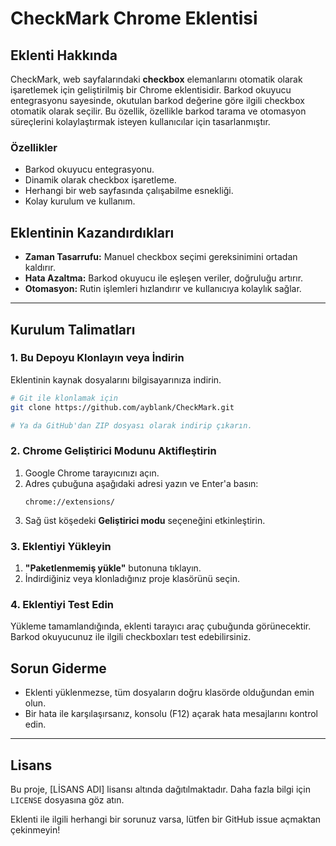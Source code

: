 # CheckMark Chrome Eklentisi

## Eklenti Hakkında
CheckMark, web sayfalarındaki **checkbox** elemanlarını otomatik olarak işaretlemek için geliştirilmiş bir Chrome eklentisidir. Barkod okuyucu entegrasyonu sayesinde, okutulan barkod değerine göre ilgili checkbox otomatik olarak seçilir. Bu özellik, özellikle barkod tarama ve otomasyon süreçlerini kolaylaştırmak isteyen kullanıcılar için tasarlanmıştır.

### Özellikler
- Barkod okuyucu entegrasyonu.
- Dinamik olarak checkbox işaretleme.
- Herhangi bir web sayfasında çalışabilme esnekliği.
- Kolay kurulum ve kullanım.

## Eklentinin Kazandırdıkları
- **Zaman Tasarrufu:** Manuel checkbox seçimi gereksinimini ortadan kaldırır.
- **Hata Azaltma:** Barkod okuyucu ile eşleşen veriler, doğruluğu artırır.
- **Otomasyon:** Rutin işlemleri hızlandırır ve kullanıcıya kolaylık sağlar.

---

## Kurulum Talimatları

### 1. Bu Depoyu Klonlayın veya İndirin
Eklentinin kaynak dosyalarını bilgisayarınıza indirin.

```bash
# Git ile klonlamak için
git clone https://github.com/ayblank/CheckMark.git

# Ya da GitHub'dan ZIP dosyası olarak indirip çıkarın.
```

### 2. Chrome Geliştirici Modunu Aktifleştirin
1. Google Chrome tarayıcınızı açın.
2. Adres çubuğuna aşağıdaki adresi yazın ve Enter'a basın:
   ```
   chrome://extensions/
   ```
3. Sağ üst köşedeki **Geliştirici modu** seçeneğini etkinleştirin.

### 3. Eklentiyi Yükleyin
1. **"Paketlenmemiş yükle"** butonuna tıklayın.
2. İndirdiğiniz veya klonladığınız proje klasörünü seçin.

### 4. Eklentiyi Test Edin
Yükleme tamamlandığında, eklenti tarayıcı araç çubuğunda görünecektir. Barkod okuyucunuz ile ilgili checkboxları test edebilirsiniz.

## Sorun Giderme
- Eklenti yüklenmezse, tüm dosyaların doğru klasörde olduğundan emin olun.
- Bir hata ile karşılaşırsanız, konsolu (F12) açarak hata mesajlarını kontrol edin.

---

## Lisans
Bu proje, [LİSANS ADI] lisansı altında dağıtılmaktadır. Daha fazla bilgi için `LICENSE` dosyasına göz atın.

Eklenti ile ilgili herhangi bir sorunuz varsa, lütfen bir GitHub issue açmaktan çekinmeyin!
